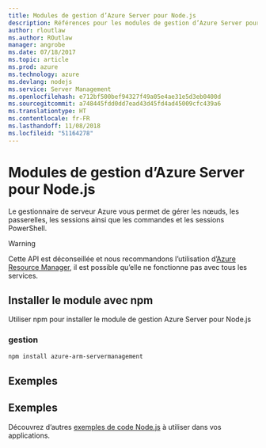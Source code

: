 ```yaml
---
title: Modules de gestion d’Azure Server pour Node.js
description: Références pour les modules de gestion d’Azure Server pour Node.js
author: rloutlaw
ms.author: ROutlaw
manager: angrobe
ms.date: 07/18/2017
ms.topic: article
ms.prod: azure
ms.technology: azure
ms.devlang: nodejs
ms.service: Server Management
ms.openlocfilehash: e712bf500bef94327f49a05e4ae31e5d3eb0400d
ms.sourcegitcommit: a748445fdd0dd7ead43d45fd4ad45009cfc439a6
ms.translationtype: HT
ms.contentlocale: fr-FR
ms.lasthandoff: 11/08/2018
ms.locfileid: "51164278"
---
```

# <a name="azure-server-management-modules-for-nodejs"></a>Modules de gestion d’Azure Server pour Node.js

Le gestionnaire de serveur Azure vous permet de gérer les nœuds, les passerelles, les sessions ainsi que les commandes et les sessions PowerShell.

> [!WARNING]
> Cette API est déconseillée et nous recommandons l’utilisation d’[Azure Resource Manager](/javascript/api/overview/azure/resources), il est possible qu’elle ne fonctionne pas avec tous les services.

## <a name="install-the-module-with-npm"></a>Installer le module avec npm

Utiliser npm pour installer le module de gestion Azure Server pour Node.js

### <a name="management"></a>gestion

```bash
npm install azure-arm-servermanagement
```

## <a name="example"></a>Exemples

## <a name="samples"></a>Exemples

Découvrez d’autres [exemples de code Node.js](https://azure.microsoft.com/resources/samples/?platform=nodejs) à utiliser dans vos applications.